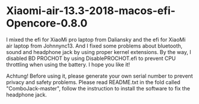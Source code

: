 # Xiaomi-air-13.3-2018-macos-efi-Opencore-0.8.0
I mixed the efi for XiaoMi pro laptop from Daliansky and the efi for XiaoMi air laptop from Johnnync13.
And I fixed some problems about bluetooth, sound and headphone jack by using proper kernel extensions.
By the way, I disabled BD PROCHOT by using DisablePROCHOT.efi to prevent CPU throttling when using the battery.
I hope you like it!

Achtung! Before using it, please generate your own serial number to prevent privacy and safety problems. Please read README.txt in the fold called "ComboJack-master", follow the instruction to install the software to fix the headphone jack.
